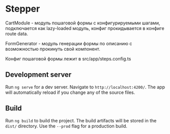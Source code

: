 # Stepper

CartModule - модуль пошаговой формы с конфигурируемыми шагами, подключается как lazy-loaded модуль, конфиг прокидывается в конфиге route data.

FormGenerator - модуль генерации формы по описанию с возможностью прокинуть свой компонент.

Конфиг пошаговой формы лежит в src/app/steps.config.ts

## Development server

Run `ng serve` for a dev server. Navigate to `http://localhost:4200/`. The app will automatically reload if you change any of the source files.

## Build

Run `ng build` to build the project. The build artifacts will be stored in the `dist/` directory. Use the `--prod` flag for a production build.
